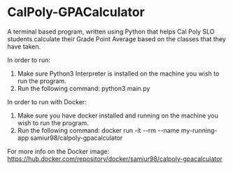# CalPoly-GPACalculator
A terminal based program, written using Python that helps Cal Poly SLO students calculate their Grade Point Average based on the classes that they have taken.

In order to run:
1. Make sure Python3 Interpreter is installed on the machine you wish to run the program.
2. Run the following command: python3 main.py

In order to run with Docker:
1. Make sure you have docker installed and running on the machine you wish to run the program.
2. Run the following command: docker run -it --rm --name my-running-app samiur98/calpoly-gpacalculator

For more info on the Docker image: https://hub.docker.com/repository/docker/samiur98/calpoly-gpacalculator

